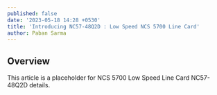 ```yaml
---
published: false
date: '2023-05-18 14:28 +0530'
title: 'Introducing NC57-48Q2D : Low Speed NCS 5700 Line Card'
author: Paban Sarma
---
```

## Overview
This article is a placeholder for NCS 5700 Low Speed Line Card NC57-48Q2D details. 
